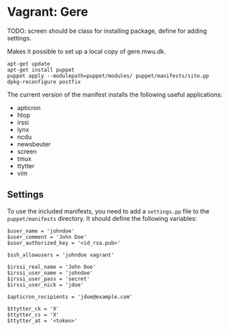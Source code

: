 Vagrant: Gere
=============

TODO: screen should be class for installing package, define for adding settings.

Makes it possible to set up a local copy of gere.mwu.dk.

    apt-get update
    apt-get install puppet
    puppet apply --modulepath=puppet/modules/ puppet/manifests/site.pp
    dpkg-reconfigure postfix

The current version of the manifest installs the following useful applications:

* apticron
* htop
* irssi
* lynx
* ncdu
* newsbeuter
* screen
* tmux
* ttytter
* vim

Settings
--------

To use the included manifests, you need to add a `settings.pp` file to the `puppet/manifests` directory. It should define the following variables:

    $user_name = 'johndoe'
    $user_comment = 'John Doe'
    $user_authorized_key = '<id_rsa.pub>'

    $ssh_allowusers = 'johndoe vagrant'

    $irssi_real_name = 'John Doe'
    $irssi_user_name = 'johndoe'
    $irssi_user_pass = 'secret'
    $irssi_user_nick = 'jdoe'

    $apticron_recipients = 'jdoe@example.com'

    $ttytter_ck = 'X'
    $ttytter_cs = 'X'
    $ttytter_at = '<token>'
